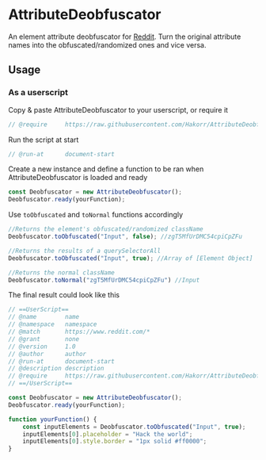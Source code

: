 # AttributeDeobfuscator

An element attribute deobfuscator for [Reddit](https://www.reddit.com). Turn the original attribute names into the obfuscated/randomized ones and vice versa.

## Usage

### As a userscript

Copy & paste AttributeDeobfuscator  to your userscript, or require it
```js
// @require     https://raw.githubusercontent.com/Hakorr/AttributeDeobfuscator/main/attributedeobfuscator.js
```
Run the script at start
```js
// @run-at      document-start
```
Create a new instance and define a function to be ran when AttributeDeobfuscator is loaded and ready
```js
const Deobfuscator = new AttributeDeobfuscator();
Deobfuscator.ready(yourFunction);
```
Use `toObfuscated` and `toNormal` functions accordingly
```js
//Returns the element's obfuscated/randomized className
Deobfuscator.toObfuscated("Input", false); //zgT5MfUrDMC54cpiCpZFu

//Returns the results of a querySelectorAll
Deobfuscator.toObfuscated("Input", true); //Array of [Element Object]

//Returns the normal className
Deobfuscator.toNormal("zgT5MfUrDMC54cpiCpZFu") //Input
```

The final result could look like this
```js
// ==UserScript==
// @name        name
// @namespace   namespace
// @match       https://www.reddit.com/*
// @grant       none
// @version     1.0
// @author      author
// @run-at      document-start
// @description description
// @require     https://raw.githubusercontent.com/Hakorr/AttributeDeobfuscator/main/attributedeobfuscator.js
// ==/UserScript==

const Deobfuscator = new AttributeDeobfuscator();
Deobfuscator.ready(yourFunction);

function yourFunction() {
    const inputElements = Deobfuscator.toObfuscated("Input", true);
    inputElements[0].placeholder = "Hack the world";
    inputElements[0].style.border = "1px solid #ff0000";
}
```
